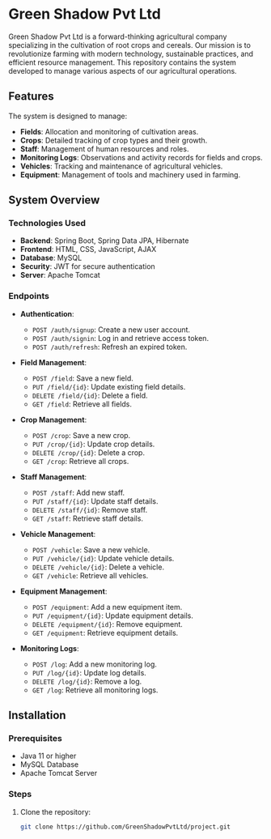 # Green Shadow Pvt Ltd  

Green Shadow Pvt Ltd is a forward-thinking agricultural company specializing in the cultivation of root crops and cereals. Our mission is to revolutionize farming with modern technology, sustainable practices, and efficient resource management. This repository contains the system developed to manage various aspects of our agricultural operations.  

## Features  
The system is designed to manage:  
- **Fields**: Allocation and monitoring of cultivation areas.  
- **Crops**: Detailed tracking of crop types and their growth.  
- **Staff**: Management of human resources and roles.  
- **Monitoring Logs**: Observations and activity records for fields and crops.  
- **Vehicles**: Tracking and maintenance of agricultural vehicles.  
- **Equipment**: Management of tools and machinery used in farming.  

## System Overview  

### Technologies Used  
- **Backend**: Spring Boot, Spring Data JPA, Hibernate  
- **Frontend**: HTML, CSS, JavaScript, AJAX  
- **Database**: MySQL  
- **Security**: JWT for secure authentication  
- **Server**: Apache Tomcat  

### Endpoints  
- **Authentication**:  
  - `POST /auth/signup`: Create a new user account.  
  - `POST /auth/signin`: Log in and retrieve access token.  
  - `POST /auth/refresh`: Refresh an expired token.  

- **Field Management**:  
  - `POST /field`: Save a new field.  
  - `PUT /field/{id}`: Update existing field details.  
  - `DELETE /field/{id}`: Delete a field.  
  - `GET /field`: Retrieve all fields.  

- **Crop Management**:  
  - `POST /crop`: Save a new crop.  
  - `PUT /crop/{id}`: Update crop details.  
  - `DELETE /crop/{id}`: Delete a crop.  
  - `GET /crop`: Retrieve all crops.  

- **Staff Management**:  
  - `POST /staff`: Add new staff.  
  - `PUT /staff/{id}`: Update staff details.  
  - `DELETE /staff/{id}`: Remove staff.  
  - `GET /staff`: Retrieve staff details.  

- **Vehicle Management**:  
  - `POST /vehicle`: Save a new vehicle.  
  - `PUT /vehicle/{id}`: Update vehicle details.  
  - `DELETE /vehicle/{id}`: Delete a vehicle.  
  - `GET /vehicle`: Retrieve all vehicles.  

- **Equipment Management**:  
  - `POST /equipment`: Add a new equipment item.  
  - `PUT /equipment/{id}`: Update equipment details.  
  - `DELETE /equipment/{id}`: Remove equipment.  
  - `GET /equipment`: Retrieve equipment details.  

- **Monitoring Logs**:  
  - `POST /log`: Add a new monitoring log.  
  - `PUT /log/{id}`: Update log details.  
  - `DELETE /log/{id}`: Remove a log.  
  - `GET /log`: Retrieve all monitoring logs.  

## Installation  

### Prerequisites  
- Java 11 or higher  
- MySQL Database  
- Apache Tomcat Server  

### Steps  
1. Clone the repository:  
   ```bash  
   git clone https://github.com/GreenShadowPvtLtd/project.git  
